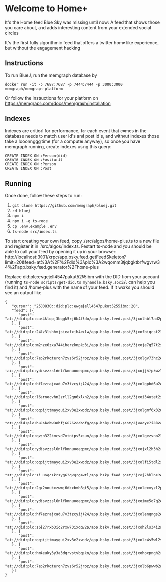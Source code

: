 # Welcome to Home+

It's the Home feed Blue Sky was missing until now: A feed that shows those you care about, and adds interesting content from your extended social circles

It's the first fully algorithmic feed that offers a twitter home like experience, but without the engagement hacking


## Instructions

To run BlueJ, run the memgraph database by
```
docker run -it -p 7687:7687 -p 7444:7444 -p 3000:3000 memgraph/memgraph-platform
```

Or follow the instructions for your platform on https://memgraph.com/docs/memgraph/installation

## Indexes

Indexes are critical for performance, for each event that comes in the database needs to match user id's and post id's, and without indexes those take a looonnggg time (for a computer anyway), so once you have memgraph running, create indexes using this query:
```
CREATE INDEX ON :Person(did)
CREATE INDEX ON :Post(uri)
CREATE INDEX ON :Person
CREATE INDEX ON :Post
```

## Running

Once done, follow these steps to run:

1) `git clone https://github.com/memgraph/bluej.git`
2) `cd bluej`
3) `npm i`
4) `npm i -g ts-node`
5) `cp .env.example .env`
6) `ts-node src/index.ts`

To start creating your own feed, copy ./src/algos/home-plus.ts to a new file and register it in ./src/algos/index.ts. Restart ts-node and you should be able to call your feed by opening it up in your browser:
http://localhost:3001/xrpc/app.bsky.feed.getFeedSkeleton?limit=20&feed=at%3A%2F%2Fdid%3Aplc%3A2wqomm3tjqbgktbrfwgvrw34%2Fapp.bsky.feed.generator%2Fhome-plus

Replace did:plc:ewgejell4547pukut5255ibm with the DID from your account (running `ts-node scripts/get-did.ts myhandle.bsky.social` can help you find it) and /home-plus with the name of your feed. If it works you should see an output like

```
{
   "cursor": "2500830::did:plc:ewgejell4547pukut5255ibm::20",
   "feed": [{
      "post": "at://did:plc:cak4klqoj3bqgk5rj6b4f5do/app.bsky.feed.post/3jxolhbl7ad2p"
   }, {
      "post": "at://did:plc:24lz3lshhmjsieafxih4exlw/app.bsky.feed.post/3jxofbiqcst2l"
   }, {
      "post": "at://did:plc:m2hze6zxa744iberzknpkc3i/app.bsky.feed.post/3jxoje7g57t2s"
   }, {
      "post": "at://did:plc:7eb2rkqterqn7zvs6r52jroz/app.bsky.feed.post/3jxolgv73hc2e"
   }, {
      "post": "at://did:plc:ydtsvzzsl6nlfkmnuooeqcmc/app.bsky.feed.post/3jxojj57p5w2l"
   }, {
      "post": "at://did:plc:hf7ezrajxadu7v3tzcyij424/app.bsky.feed.post/3jxolgpbd6u2w"
   }, {
      "post": "at://did:plc:l6arnocvhn2zrll2gn6xlxn2/app.bsky.feed.post/3jxoi34utet2s"
   }, {
      "post": "at://did:plc:oqbijttmayqui2xv3e2xwcdz/app.bsky.feed.post/3jxolgmf6x32u"
   }, {
      "post": "at://did:plc:hu2obebw3nhfj667522dahfg/app.bsky.feed.post/3jxoeyc7i3k2e"
   }, {
      "post": "at://did:plc:qvzn322kmcvd7xtnips5xaun/app.bsky.feed.post/3jxolgezvno2l"
   }, {
      "post": "at://did:plc:ydtsvzzsl6nlfkmnuooeqcmc/app.bsky.feed.post/3jxojxl2h3h2r"
   }, {
      "post": "at://did:plc:oqbijttmayqui2xv3e2xwcdz/app.bsky.feed.post/3jxolfi5tdl2s"
   }, {
      "post": "at://did:plc:siuuoqcskrsyg63qvqrgewtl/app.bsky.feed.post/3jxoj7hhlns2e"
   }, {
      "post": "at://did:plc:2gx2noukxzwmj6dkxbmh3qt5/app.bsky.feed.post/3jxolexxyzl2p"
   }, {
      "post": "at://did:plc:ydtsvzzsl6nlfkmnuooeqcmc/app.bsky.feed.post/3jxoime5o7q2e"
   }, {
      "post": "at://did:plc:hf7ezrajxadu7v3tzcyij424/app.bsky.feed.post/3jxolenqngs2e"
   }, {
      "post": "at://did:plc:s6j27rxb3ic2rxw73ixgqv2p/app.bsky.feed.post/3jxoh2ls34i2a"
   }, {
      "post": "at://did:plc:oqbijttmayqui2xv3e2xwcdz/app.bsky.feed.post/3jxolc4s5wl2s"
   }, {
      "post": "at://did:plc:hm4euky3y3a3dqrvstvbqakn/app.bsky.feed.post/3jxohoxpngh2r"
   }, {
      "post": "at://did:plc:7eb2rkqterqn7zvs6r52jroz/app.bsky.feed.post/3jxolb6pwwb2a"
   }]
}
```

